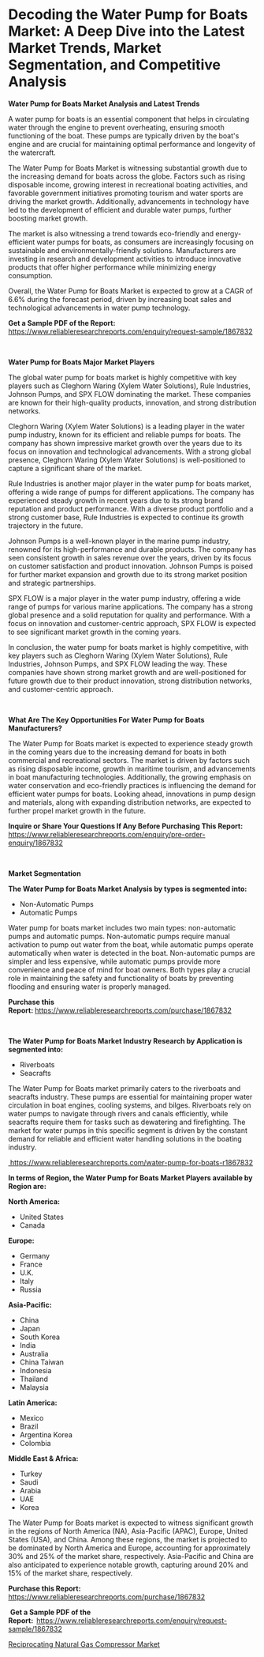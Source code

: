 <p><h1>Decoding the Water Pump for Boats Market: A Deep Dive into the Latest Market Trends, Market Segmentation, and Competitive Analysis</h1></p><p><strong>Water Pump for Boats Market Analysis and Latest Trends</strong></p>
<p><p>A water pump for boats is an essential component that helps in circulating water through the engine to prevent overheating, ensuring smooth functioning of the boat. These pumps are typically driven by the boat's engine and are crucial for maintaining optimal performance and longevity of the watercraft.</p><p>The Water Pump for Boats Market is witnessing substantial growth due to the increasing demand for boats across the globe. Factors such as rising disposable income, growing interest in recreational boating activities, and favorable government initiatives promoting tourism and water sports are driving the market growth. Additionally, advancements in technology have led to the development of efficient and durable water pumps, further boosting market growth.</p><p>The market is also witnessing a trend towards eco-friendly and energy-efficient water pumps for boats, as consumers are increasingly focusing on sustainable and environmentally-friendly solutions. Manufacturers are investing in research and development activities to introduce innovative products that offer higher performance while minimizing energy consumption.</p><p>Overall, the Water Pump for Boats Market is expected to grow at a CAGR of 6.6% during the forecast period, driven by increasing boat sales and technological advancements in water pump technology.</p></p>
<p><strong>Get a Sample PDF of the Report:&nbsp;</strong> <a href="https://www.reliableresearchreports.com/enquiry/request-sample/1867832">https://www.reliableresearchreports.com/enquiry/request-sample/1867832</a></p>
<p>&nbsp;</p>
<p><strong>Water Pump for Boats Major Market Players</strong></p>
<p><p>The global water pump for boats market is highly competitive with key players such as Cleghorn Waring (Xylem Water Solutions), Rule Industries, Johnson Pumps, and SPX FLOW dominating the market. These companies are known for their high-quality products, innovation, and strong distribution networks.</p><p>Cleghorn Waring (Xylem Water Solutions) is a leading player in the water pump industry, known for its efficient and reliable pumps for boats. The company has shown impressive market growth over the years due to its focus on innovation and technological advancements. With a strong global presence, Cleghorn Waring (Xylem Water Solutions) is well-positioned to capture a significant share of the market.</p><p>Rule Industries is another major player in the water pump for boats market, offering a wide range of pumps for different applications. The company has experienced steady growth in recent years due to its strong brand reputation and product performance. With a diverse product portfolio and a strong customer base, Rule Industries is expected to continue its growth trajectory in the future.</p><p>Johnson Pumps is a well-known player in the marine pump industry, renowned for its high-performance and durable products. The company has seen consistent growth in sales revenue over the years, driven by its focus on customer satisfaction and product innovation. Johnson Pumps is poised for further market expansion and growth due to its strong market position and strategic partnerships.</p><p>SPX FLOW is a major player in the water pump industry, offering a wide range of pumps for various marine applications. The company has a strong global presence and a solid reputation for quality and performance. With a focus on innovation and customer-centric approach, SPX FLOW is expected to see significant market growth in the coming years.</p><p>In conclusion, the water pump for boats market is highly competitive, with key players such as Cleghorn Waring (Xylem Water Solutions), Rule Industries, Johnson Pumps, and SPX FLOW leading the way. These companies have shown strong market growth and are well-positioned for future growth due to their product innovation, strong distribution networks, and customer-centric approach.</p></p>
<p>&nbsp;</p>
<p><strong>What Are The Key Opportunities For Water Pump for Boats Manufacturers?</strong></p>
<p><p>The Water Pump for Boats market is expected to experience steady growth in the coming years due to the increasing demand for boats in both commercial and recreational sectors. The market is driven by factors such as rising disposable income, growth in maritime tourism, and advancements in boat manufacturing technologies. Additionally, the growing emphasis on water conservation and eco-friendly practices is influencing the demand for efficient water pumps for boats. Looking ahead, innovations in pump design and materials, along with expanding distribution networks, are expected to further propel market growth in the future.</p></p>
<p><strong>Inquire or Share Your Questions If Any Before Purchasing This Report:</strong> <a href="https://www.reliableresearchreports.com/enquiry/pre-order-enquiry/1867832">https://www.reliableresearchreports.com/enquiry/pre-order-enquiry/1867832</a></p>
<p>&nbsp;</p>
<p><strong>Market Segmentation</strong></p>
<p><strong>The Water Pump for Boats Market Analysis by types is segmented into:</strong></p>
<p><ul><li>Non-Automatic Pumps</li><li>Automatic Pumps</li></ul></p>
<p><p>Water pump for boats market includes two main types: non-automatic pumps and automatic pumps. Non-automatic pumps require manual activation to pump out water from the boat, while automatic pumps operate automatically when water is detected in the boat. Non-automatic pumps are simpler and less expensive, while automatic pumps provide more convenience and peace of mind for boat owners. Both types play a crucial role in maintaining the safety and functionality of boats by preventing flooding and ensuring water is properly managed.</p></p>
<p><strong>Purchase this Report:&nbsp;</strong><a href="https://www.reliableresearchreports.com/purchase/1867832">https://www.reliableresearchreports.com/purchase/1867832</a></p>
<p>&nbsp;</p>
<p><strong>The Water Pump for Boats Market Industry Research by Application is segmented into:</strong></p>
<p><ul><li>Riverboats</li><li>Seacrafts</li></ul></p>
<p><p>The Water Pump for Boats market primarily caters to the riverboats and seacrafts industry. These pumps are essential for maintaining proper water circulation in boat engines, cooling systems, and bilges. Riverboats rely on water pumps to navigate through rivers and canals efficiently, while seacrafts require them for tasks such as dewatering and firefighting. The market for water pumps in this specific segment is driven by the constant demand for reliable and efficient water handling solutions in the boating industry.</p></p>
<p><a href="https://www.reliableresearchreports.com/water-pump-for-boats-r1867832">&nbsp;https://www.reliableresearchreports.com/water-pump-for-boats-r1867832</a></p>
<p><strong>In terms of Region, the Water Pump for Boats Market Players available by Region are:</strong></p>
<p>
    <p> <strong> North America: </strong>
        <ul>
            <li>United States</li>
            <li>Canada</li>
        </ul>
        </p> 
    <p> <strong> Europe: </strong>
        <ul>
            <li>Germany</li>
            <li>France</li>
            <li>U.K.</li>
            <li>Italy</li>
            <li>Russia</li>
        </ul>
        </p> 
    <p> <strong> Asia-Pacific: </strong>
        <ul>
            <li>China</li>
            <li>Japan</li>
            <li>South Korea</li>
            <li>India</li>
            <li>Australia</li>
            <li>China Taiwan</li>
            <li>Indonesia</li>
            <li>Thailand</li>
            <li>Malaysia</li>
        </ul>
        </p> 
    <p> <strong> Latin America: </strong>
        <ul>
            <li>Mexico</li>
            <li>Brazil</li>
            <li>Argentina Korea</li>
            <li>Colombia</li>
        </ul>
        </p> 
    <p> <strong> Middle East & Africa: </strong>
        <ul>
            <li>Turkey</li>
            <li>Saudi</li>
            <li>Arabia</li>
            <li>UAE</li>
            <li>Korea</li>
        </ul>
    </p>
    </p>
<p><p>The Water Pump for Boats market is expected to witness significant growth in the regions of North America (NA), Asia-Pacific (APAC), Europe, United States (USA), and China. Among these regions, the market is projected to be dominated by North America and Europe, accounting for approximately 30% and 25% of the market share, respectively. Asia-Pacific and China are also anticipated to experience notable growth, capturing around 20% and 15% of the market share, respectively.</p></p>
<p><strong>Purchase this Report: </strong><a href="https://www.reliableresearchreports.com/purchase/1867832">https://www.reliableresearchreports.com/purchase/1867832</a></p>
<p>&nbsp;<strong>Get a Sample PDF of the Report:&nbsp;&nbsp;</strong><a href="https://www.reliableresearchreports.com/enquiry/request-sample/1867832">https://www.reliableresearchreports.com/enquiry/request-sample/1867832</a></p>
<p><strong></strong></p>
<p><p><a href="https://github.com/wusalecollins540tpqoz/Market-Research-Report-List-3/blob/main/reciprocating-natural-gas-compressor-market.md">Reciprocating Natural Gas Compressor Market</a></p></p>